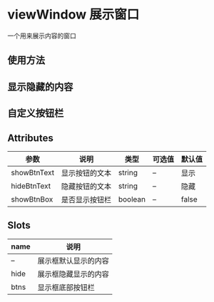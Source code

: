 # viewWindow 展示窗口

一个用来展示内容的窗口

## 使用方法

<vue-example file="viewWindow/base" />

## 显示隐藏的内容

<vue-example file="viewWindow/hide" />

## 自定义按钮栏

<vue-example file="viewWindow/btns" />

## Attributes

| 参数        | 说明           | 类型    | 可选值 | 默认值 |
| ----------- | -------------- | ------- | ------ | ------ |
| showBtnText | 显示按钮的文本 | string  | –      | 显示     |
| hideBtnText | 隐藏按钮的文本 | string  | –      | 隐藏     |
| showBtnBox  | 是否显示按钮栏 | boolean | –      | false   |

## Slots

| name | 说明                 |
| ---- | -------------------- |
| –    | 展示框默认显示的内容 |
| hide | 展示框隐藏显示的内容 |
| btns | 显示框底部按钮栏     |